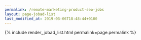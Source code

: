 ```yaml
---
permalink: /remote-marketing-product-seo-jobs
layout: page-jobad-list
last_modified_at: 2019-03-06T18:48:44+0100
---
```

{% include render_jobad_list.html permalink=page.permalink %}
